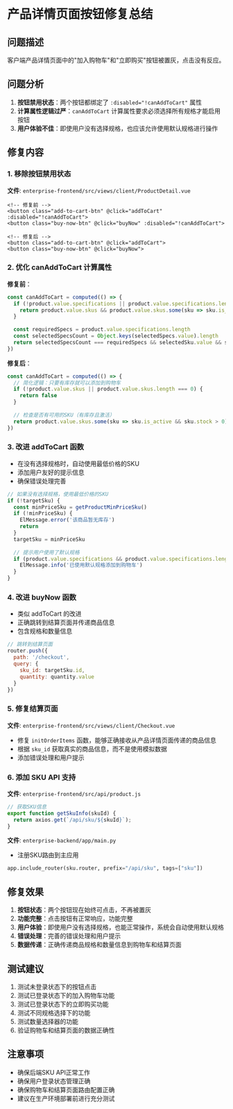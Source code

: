 # 产品详情页面按钮修复总结

## 问题描述

客户端产品详情页面中的"加入购物车"和"立即购买"按钮被置灰，点击没有反应。

## 问题分析

1. **按钮禁用状态**：两个按钮都绑定了 `:disabled="!canAddToCart"` 属性
2. **计算属性逻辑过严**：`canAddToCart` 计算属性要求必须选择所有规格才能启用按钮
3. **用户体验不佳**：即使用户没有选择规格，也应该允许使用默认规格进行操作

## 修复内容

### 1. 移除按钮禁用状态

**文件**: `enterprise-frontend/src/views/client/ProductDetail.vue`

```vue
<!-- 修复前 -->
<button class="add-to-cart-btn" @click="addToCart" :disabled="!canAddToCart">
<button class="buy-now-btn" @click="buyNow" :disabled="!canAddToCart">

<!-- 修复后 -->
<button class="add-to-cart-btn" @click="addToCart">
<button class="buy-now-btn" @click="buyNow">
```

### 2. 优化 canAddToCart 计算属性

**修复前**：
```javascript
const canAddToCart = computed(() => {
  if (!product.value.specifications || product.value.specifications.length === 0) {
    return product.value.skus && product.value.skus.some(sku => sku.is_active && sku.stock > 0)
  }
  
  const requiredSpecs = product.value.specifications.length
  const selectedSpecsCount = Object.keys(selectedSpecs.value).length
  return selectedSpecsCount === requiredSpecs && selectedSku.value && selectedSku.value.stock > 0
})
```

**修复后**：
```javascript
const canAddToCart = computed(() => {
  // 简化逻辑：只要有库存就可以添加到购物车
  if (!product.value.skus || product.value.skus.length === 0) {
    return false
  }
  
  // 检查是否有可用的SKU（有库存且激活）
  return product.value.skus.some(sku => sku.is_active && sku.stock > 0)
})
```

### 3. 改进 addToCart 函数

- 在没有选择规格时，自动使用最低价格的SKU
- 添加用户友好的提示信息
- 确保错误处理完善

```javascript
// 如果没有选择规格，使用最低价格的SKU
if (!targetSku) {
  const minPriceSku = getProductMinPriceSku()
  if (!minPriceSku) {
    ElMessage.error('该商品暂无库存')
    return
  }
  targetSku = minPriceSku
  
  // 提示用户使用了默认规格
  if (product.value.specifications && product.value.specifications.length > 0) {
    ElMessage.info('已使用默认规格添加到购物车')
  }
}
```

### 4. 改进 buyNow 函数

- 类似 addToCart 的改进
- 正确跳转到结算页面并传递商品信息
- 包含规格和数量信息

```javascript
// 跳转到结算页面
router.push({
  path: '/checkout',
  query: {
    sku_id: targetSku.id,
    quantity: quantity.value
  }
})
```

### 5. 修复结算页面

**文件**: `enterprise-frontend/src/views/client/Checkout.vue`

- 修复 `initOrderItems` 函数，能够正确接收从产品详情页面传递的商品信息
- 根据 `sku_id` 获取真实的商品信息，而不是使用模拟数据
- 添加错误处理和用户提示

### 6. 添加 SKU API 支持

**文件**: `enterprise-frontend/src/api/product.js`

```javascript
// 获取SKU信息
export function getSkuInfo(skuId) {
  return axios.get(`/api/sku/${skuId}`);
}
```

**文件**: `enterprise-backend/app/main.py`

- 注册SKU路由到主应用

```python
app.include_router(sku.router, prefix="/api/sku", tags=["sku"])
```

## 修复效果

1. **按钮状态**：两个按钮现在始终可点击，不再被置灰
2. **功能完整**：点击按钮有正常响应，功能完整
3. **用户体验**：即使用户没有选择规格，也能正常操作，系统会自动使用默认规格
4. **错误处理**：完善的错误处理和用户提示
5. **数据传递**：正确传递商品规格和数量信息到购物车和结算页面

## 测试建议

1. 测试未登录状态下的按钮点击
2. 测试已登录状态下的加入购物车功能
3. 测试已登录状态下的立即购买功能
4. 测试不同规格选择下的功能
5. 测试数量选择器的功能
6. 验证购物车和结算页面的数据正确性

## 注意事项

- 确保后端SKU API正常工作
- 确保用户登录状态管理正确
- 确保购物车和结算页面路由配置正确
- 建议在生产环境部署前进行充分测试 